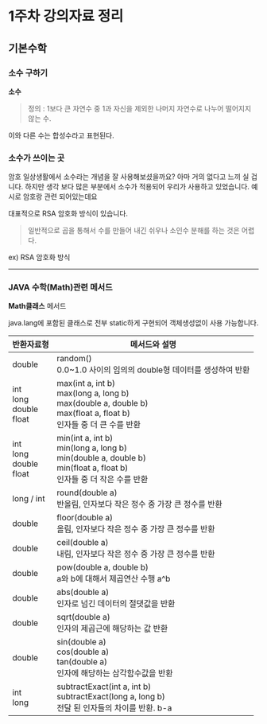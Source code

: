 # 1주차 강의자료 정리

## 기본수학

### 소수 구하기
**소수**

> 정의 : 1보다 큰 자연수 중 1과 자신을 제외한 나머지 자연수로 나누어 떨어지지 않는 수.

이와 다른 수는 합성수라고 표현된다.

### 소수가 쓰이는 곳

암호
일상생활에서 소수라는 개념을 잘 사용해보셨을까요? 아마 거의 없다고 느끼 실 겁니다.
하지만 생각 보다 많은 부분에서 소수가 적용되어 우리가 사용하고 있었습니다.
예시로 암호랑 관련 되어있는데요

대표적으로 RSA 암호화 방식이 있습니다.

> 일반적으로 곱을 통해서 수를 만들어 내긴 쉬우나 소인수 분해를 하는 것은 어렵다.

ex) RSA 암호화 방식

---

### JAVA 수학(Math)관련 메서드

**Math클래스** 메서드

java.lang에 포함된 클래스로 전부 static하게 구현되어 객체생성없이 사용 가능합니다.

| 반환자료형                             | 메서드와 설명                                                                                                                  |
|-----------------------------------|--------------------------------------------------------------------------------------------------------------------------|
| double                            | random() <br> 0.0~1.0 사이의 임의의 double형 데이터를 생성하여 반환                                                                       |
| int<br/>long<br/>double<br/>float | max(int a, int b) <br> max(long a, long b) <br> max(double a, double b) <br> max(float a, float b) <br> 인자들 중 더 큰 수를 반환  |
| int<br/>long<br/>double<br/>float | min(int a, int b) <br> min(long a, long b) <br> min(double a, double b) <br> min(float a, float b) <br> 인자들 중 더 작은 수를 반환 |
| long / int                        | round(double a) <br> 반올림, 인자보다 작은 정수 중 가장 큰 정수를 반환                                                                       |
| double                            | floor(double a) <br>  올림, 인자보다 작은 정수 중 가장 큰 정수를 반환                                                                       |
| double                            | ceil(double a) <br>   내림, 인자보다 작은 정수 중 가장 큰 정수를 반환                                                                       |
| double                            | pow(double a, double b) <br>   a와 b에 대해서 제곱연산 수행 a^b                                                                     |
| double                            | abs(double a) <br>    인자로 넘긴 데이터의 절댓값을 반환                                                                                |
| double                            | sqrt(double a) <br>   인자의 제곱근에 해당하는 값 반환                                                                                 |
| double                            | sin(double a) <br> cos(double a) <br> tan(double a) <br>  인자에 해당하는 삼각함수값을 반환                                             |
| int<br/>long                      | subtractExact(int a, int b) <br> subtractExact(long a, long b) <br>   전달 된 인자들의 차이를 반환. b-a                              |
